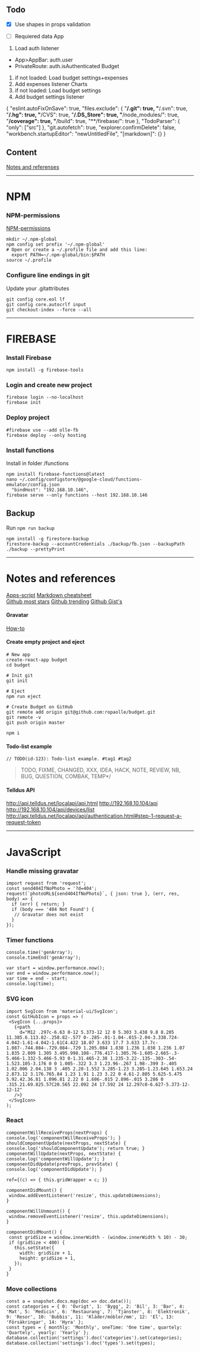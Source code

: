 ## Todo
- [x] Use shapes in props validation

- [ ] Requiered data
App
1. Load auth listener
- App>AppBar: auth.user
- PrivateRoute: auth.isAuthenticated
Budget
1. if not loaded: Load budget settings+expenses
2. Add expenses listener
Charts
1. if not loaded: Load budget settings
2. Add budget settings listener


{
    "eslint.autoFixOnSave": true,
    "files.exclude": {
        "**/.git": true,
        "**/.svn": true,
        "**/.hg": true,
        "**/CVS": true,
        "**/.DS_Store": true,
        "**/node_modules/": true,
        "**/coverage": true,
        "**/build": true,
        "**/firebase/": true
    },
    "TodoParser": {
        "only": ["src"]
    },
    "git.autofetch": true,
    "explorer.confirmDelete": false,
    "workbench.startupEditor": "newUntitledFile",
    "[markdown]": {}
}


## Content
[Notes and referenses](#notes-and-ref)

----------------------------------------
# NPM
### NPM-permissions
[NPM-permissions](https://docs.npmjs.com/getting-started/fixing-npm-permissions)
```
mkdir ~/.npm-global
npm config set prefix '~/.npm-global'
# Open or create a ~/.profile file and add this line:
  export PATH=~/.npm-global/bin:$PATH
source ~/.profile
```

### Configure line endings in git
Update your .gitattributes
```
git config core.eol lf
git config core.autocrlf input
git checkout-index --force --all
```

----------------------------------------
# FIREBASE

### Install Firebase
```
npm install -g firebase-tools
```
### Login and create new project
```
firebase login --no-localhost
firebase init
```
### Deploy project
```
#firebase use --add olle-fb
firebase deploy --only hosting
```
### Install functions
Install in folder /functions
```
npm install firebase-functions@latest
nano ~/.config/configstore/@google-cloud/functions-emulator/config.json
  "bindHost": "192.168.10.146",
firebase serve --only functions --host 192.168.10.146
```

## Backup
Run ```npm run backup```
```
npm install -g firestore-backup
firestore-backup --accountCredentials ./backup/fb.json --backupPath ./backup --prettyPrint
```

----------------------------------------

# <a name="notes-and-ref"></a>Notes and references
[Apps-script](https://developers.google.com/apps-script/overview)
[Markdown cheatsheet](https://github.com/adam-p/markdown-here/wiki/Markdown-Cheatsheet)  
[Github most stars](https://github.com/search?q=stars:%3E1&s=stars&type=Repositories)
[Github trending](https://github.com/trending)
[Github Gist's](https://gist.github.com/)

#### Gravatar
[How-to](https://en.gravatar.com/site/implement/)

#### Create empty project and eject
```
# New app
create-react-app budget
cd budget

# Init git
git init

# Eject
npm run eject

# Create Budget on GitHub
git remote add origin git@github.com:ropaolle/budget.git
git remote -v
git push origin master

npm i
```

#### Todo-list example
```
// TODO(id-123): Todo-list example. #tag1 #tag2
```
> TODO, FIXME, CHANGED, XXX, IDEA, HACK, NOTE, REVIEW, NB, BUG, QUESTION, COMBAK, TEMP*/

#### Telldus API
http://api.telldus.net/localapi/api.html
http://192.168.10.104/api
http://192.168.10.104/api/devices/list
http://api.telldus.net/localapi/api/authentication.html#step-1-request-a-request-token

----------------------------------------

# JavaScript
### Handle missing gravatar
``` JS
import request from 'request';
const send404IfNoPhoto = '?d=404';
request(`photoURL${send404IfNoPhoto}`, { json: true }, (err, res, body) => {
  if (err) { return; }
  if (body === '404 Not Found') {
   // Gravatar does not exist
  }
});
```

### Timer functions
``` JS
console.time('genArray');
console.timeEnd('genArray');

var start = window.performance.now();
var end = window.performance.now();
var time = end - start;
console.log(time);
```

### SVG icon
``` JS
import SvgIcon from 'material-ui/SvgIcon';
const GitHubIcon = props => (
 <SvgIcon {...props}>
   {<path
     d="M12 .297c-6.63 0-12 5.373-12 12 0 5.303 3.438 9.8 8.205 11.385.6.113.82-.258.82-.577 0-.285-.01-1.04-.015-2.04-3.338.724-4.042-1.61-4.042-1.61C4.422 18.07 3.633 17.7 3.633 17.7c-1.087-.744.084-.729.084-.729 1.205.084 1.838 1.236 1.838 1.236 1.07 1.835 2.809 1.305 3.495.998.108-.776.417-1.305.76-1.605-2.665-.3-5.466-1.332-5.466-5.93 0-1.31.465-2.38 1.235-3.22-.135-.303-.54-1.523.105-3.176 0 0 1.005-.322 3.3 1.23.96-.267 1.98-.399 3-.405 1.02.006 2.04.138 3 .405 2.28-1.552 3.285-1.23 3.285-1.23.645 1.653.24 2.873.12 3.176.765.84 1.23 1.91 1.23 3.22 0 4.61-2.805 5.625-5.475 5.92.42.36.81 1.096.81 2.22 0 1.606-.015 2.896-.015 3.286 0 .315.21.69.825.57C20.565 22.092 24 17.592 24 12.297c0-6.627-5.373-12-12-12"
   />}
 </SvgIcon>
);
```

### React
``` JS
componentWillReceiveProps(nextProps) { console.log('componentWillReceiveProps'); }
shouldComponentUpdate(nextProps, nextState) { console.log('shouldComponentUpdate'); return true; }
componentWillUpdate(nextProps, nextState) { console.log('componentWillUpdate'); }
componentDidUpdate(prevProps, prevState) { console.log('componentDidUpdate'); }

ref={(c) => { this.gridWrapper = c; }}

componentDidMount() {
 window.addEventListener('resize', this.updateDimensions);
}

componentWillUnmount() {
 window.removeEventListener('resize', this.updateDimensions);
}

componentDidMount() {
 const gridSize = window.innerWidth - (window.innerWidth % 10) - 30;
 if (gridSize < 400) {
   this.setState({
     width: gridSize + 1,
     height: gridSize + 1,
   });
 }
}
```

### Move collections
``` JS
const a = snapshot.docs.map(doc => doc.data());
const categories = { 0: 'Övrigt', 1: 'Bygg', 2: 'Bil', 3: 'Bar', 4: 'Mat', 5: 'Medicin', 6: 'Restaurang', 7: 'Tjänster', 8: 'Elektronik', 9: 'Resor', 10: 'Bubbis', 11: 'Kläder/möbler/mm', 12: 'El', 13: 'Försäkringar', 14: 'Hyra' };
const types = { monthly: 'Monthly', oneTime: 'One time', quartely: 'Quartely', yearly: 'Yearly' };
database.collection('settings').doc('categories').set(categories);
database.collection('settings').doc('types').set(types);
```
